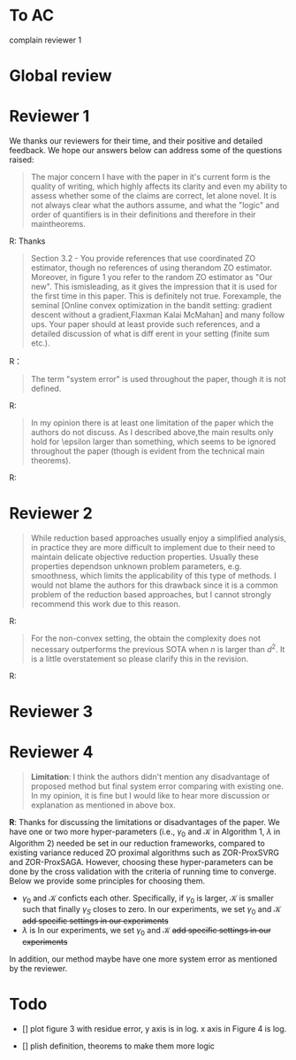 # To AC
complain reviewer 1

# Global review



# Reviewer 1
We thanks our reviewers for their time, and their positive and detailed feedback. We hope our answers below can address some of the questions raised:

>The major concern I have with the paper in it's current form is the quality of writing, which highly affects its clarity and even my ability to assess whether some of the claims are correct, let alone novel. It is not always clear what the authors assume, and what the "logic" and order of quantifiers is in their definitions and therefore in their maintheorems.

R: Thanks 


>Section 3.2 - You provide references that use coordinated ZO estimator, though no references of using therandom ZO estimator. Moreover, in figure 1 you refer to the random ZO estimator as "Our new". This ismisleading, as it gives the impression that it is used for the first time in this paper. This is definitely not true. Forexample, the seminal [Online convex optimization in the bandit setting: gradient descent without a gradient,Flaxman Kalai McMahan] and many follow ups. Your paper should at least provide such references, and a detailed discussion of what is diff erent in your setting (finite sum etc.).

R：

>The term "system error" is used throughout the paper, though it is not defined.

R:


>In my opinion there is at least one limitation of the paper which the authors do not discuss.
As I described above,the main results only hold for \epsilon larger than something, which seems to be ignored throughout the paper (though is evident from the technical main theorems).

R:

# Reviewer 2

>While reduction based approaches usually enjoy a simplified analysis, in practice they are more difficult to implement due to their need to maintain delicate objective reduction properties. Usually these properties dependson unknown problem parameters, e.g. smoothness, which limits the applicability of this type of methods. I would not blame the authors for this drawback since it is a common problem of the reduction based approaches, but I cannot strongly recommend this work due to this reason.

R:


>For the non-convex setting, the obtain the complexity does not necessary outperforms the previous SOTA when $n$ is larger than $d^2$. It is a little overstatement so please clarify this in the revision.

R:

# Reviewer 3

# Reviewer 4
>**Limitation**: I think the authors didn't mention any disadvantage of proposed method but final system error comparing with existing one. In my opinion, it is fine but I would like to hear more discussion or explanation as mentioned in above box.

**R**: Thanks for discussing the limitations or disadvantages of the paper. We have one or two more hyper-parameters (i.e., $\gamma_0$ and $\mathcal{K}$ in Algorithm 1, $\lambda$ in Algorithm 2) needed be set in our reduction frameworks, compared to existing variance reduced ZO proximal  algorithms such as ZOR-ProxSVRG and ZOR-ProxSAGA. However, choosing these hyper-parameters can be done by the cross validation  with the criteria of running time to converge. Below we provide some principles for choosing them.

   - $\gamma_0$ and $\mathcal{K}$ conficts each other. Specifically, if $\gamma_0$ is larger, $\mathcal{K}$ is smaller such that finally $\gamma_S$ closes to zero. In our experiments, we set  $\gamma_0$ and $\mathcal{K}$  ~~add specific settings in our experiments~~
   - $\lambda$ is           In our experiments, we set  $\gamma_0$ and $\mathcal{K}$ ~~add specific settings in our experiments~~

In addition, our method maybe have one more system error as mentioned by the reviewer.




# Todo

- []  plot figure 3 with residue error, y axis is in log. x axis in Figure  4 is log.

- [] plish definition, theorems to make them more logic
